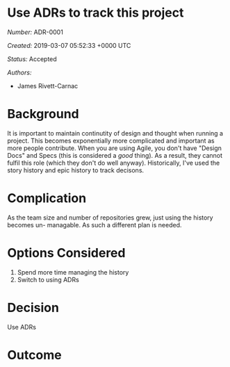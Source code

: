 # Use ADRs to track this project

*Number:* ADR-0001

*Created:* 2019-03-07 05:52:33 +0000 UTC

*Status:* Accepted

*Authors:*
- James Rivett-Carnac


# Background

It is important to maintain continutity of design and thought when running a project.
This becomes exponentially more complicated and important as more people contribute.
When you are using Agile, you don't have "Design Docs" and Specs (this is considered
a *good* thing).  As a result, they cannot fulfil this role (which they don't do well
anyway).  Historically, I've used the story history and epic history to track decisons.

# Complication

As the team size and number of repositories grew, just using the history becomes un-
managable.  As such a different plan is needed.

# Options Considered

1. Spend more time managing the history
2. Switch to using ADRs

# Decision

Use ADRs

# Outcome

